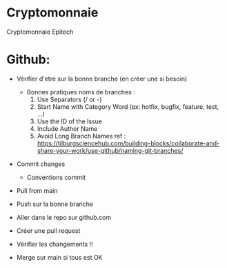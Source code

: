 # Cryptomonnaie
Cryptomonnaie Epitech 

# Github:

- Vérifier d'etre sur la bonne branche (en créer une si besoin)
    * Bonnes pratiques noms de branches :
       1. Use Separators (/ or -)
       2. Start Name with Category Word (ex: hotfix, bugfix, feature, test, ...)
       3. Use the ID of the Issue
       4. Include Author Name
       5. Avoid Long Branch Names
       ref :
        https://tilburgsciencehub.com/building-blocks/collaborate-and-share-your-work/use-github/naming-git-branches/

- Commit changes
    * Conventions commit
- Pull from main
- Push sur la bonne branche

- Aller dans le repo sur github.com
- Créer une pull request
- Vérifier les changements !!
- Merge sur main si tous est OK
